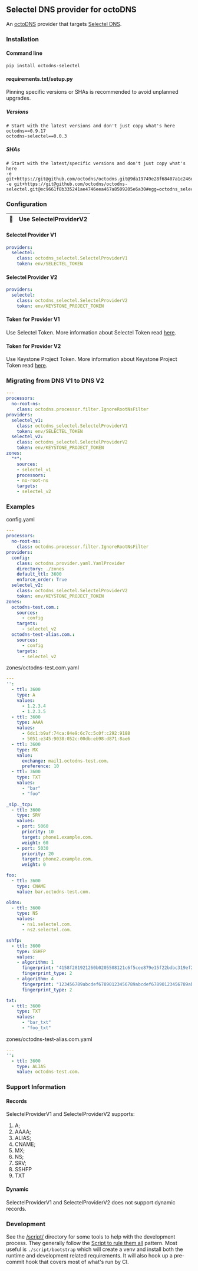 ## Selectel DNS provider for octoDNS

An [octoDNS](https://github.com/octodns/octodns/) provider that targets [Selectel DNS](https://docs.selectel.com/cloud-services/dns-hosting/dns_hosting/).

### Installation

#### Command line

```
pip install octodns-selectel
```

#### requirements.txt/setup.py

Pinning specific versions or SHAs is recommended to avoid unplanned upgrades.

##### Versions

```
# Start with the latest versions and don't just copy what's here
octodns==0.9.17
octodns-selectel==0.0.3
```

##### SHAs

```
# Start with the latest/specific versions and don't just copy what's here
-e git+https://git@github.com/octodns/octodns.git@9da19749e28f68407a1c246dfdf65663cdc1c422#egg=octodns
-e git+https://git@github.com/octodns/octodns-selectel.git@ec9661f8b335241ae4746eea467a8509205e6a30#egg=octodns_selectel
```

### Configuration

| :memo:        | Use SelectelProviderV2  |
|---------------|:------------------------|

#### Selectel Provider V1

```yaml
providers:
  selectel:
    class: octodns_selectel.SelectelProviderV1
    token: env/SELECTEL_TOKEN
```

#### Selectel Provider V2

```yaml
providers:
  selectel:
    class: octodns_selectel.SelectelProviderV2
    token: env/KEYSTONE_PROJECT_TOKEN
```

#### Token for Provider V1

Use Selectel Token.
More information about Selectel Token read [here](https://developers.selectel.com/docs/control-panel/authorization/#selectel-token-api-key).

#### Token for Provider V2

Use Keystone Project Token.
More information about Keystone Project Token read [here](https://developers.selectel.com/docs/control-panel/authorization/#project-token).

### Migrating from DNS V1 to DNS V2

```yaml
---
processors:
  no-root-ns:
    class: octodns.processor.filter.IgnoreRootNsFilter
providers:
  selectel_v1:
    class: octodns_selectel.SelectelProviderV1
    token: env/SELECTEL_TOKEN
  selectel_v2:
    class: octodns_selectel.SelectelProviderV2
    token: env/KEYSTONE_PROJECT_TOKEN
zones: 
  "*":
    sources:
    - selectel_v1
    processors:
    - no-root-ns
    targets:
    - selectel_v2
```

### Examples

config.yaml

```yaml
---
processors:
  no-root-ns:
    class: octodns.processor.filter.IgnoreRootNsFilter
providers:
  config:
    class: octodns.provider.yaml.YamlProvider
    directory: ./zones
    default_ttl: 3600
    enforce_order: True
  selectel_v2:
    class: octodns_selectel.SelectelProviderV2
    token: env/KEYSTONE_PROJECT_TOKEN
zones:
  octodns-test.com.:
    sources:
      - config
    targets:
      - selectel_v2
  octodns-test-alias.com.:
    sources:
      - config
    targets:
      - selectel_v2
```

zones/octodns-test.com.yaml

```yaml
---
'':
  - ttl: 3600
    type: A
    values:
      - 1.2.3.4
      - 1.2.3.5
  - ttl: 3600
    type: AAAA
    values: 
      - 6dc1:b9af:74ca:84e9:6c7c:5c0f:c292:9188
      - 5051:e345:9038:052c:00db:eb98:d871:8ae6
  - ttl: 3600
    type: MX
    value:
      exchange: mail1.octodns-test.com.
      preference: 10
  - ttl: 3600
    type: TXT
    values: 
      - "bar"
      - "foo"

_sip._tcp:
  - ttl: 3600
    type: SRV
    values:
    - port: 5060
      priority: 10
      target: phone1.example.com.
      weight: 60
    - port: 5030
      priority: 20
      target: phone2.example.com.
      weight: 0     

foo:
  - ttl: 3600
    type: CNAME
    value: bar.octodns-test.com.

oldns:
  - ttl: 3600
    type: NS
    values:
      - ns1.selectel.com.
      - ns2.selectel.com.

sshfp:
  - ttl: 3600
    type: SSHFP
    values:
    - algorithm: 1
      fingerprint: "4158f281921260b0205508121c6f5cee879e15f22bdbc319ef2ae9fd308db3be"
      fingerprint_type: 2
    - algorithm: 4
      fingerprint: "123456789abcdef67890123456789abcdef67890123456789abcdef123456789"
      fingerprint_type: 2

txt:
  - ttl: 3600
    type: TXT
    values: 
      - "bar_txt"
      - "foo_txt"
```

zones/octodns-test-alias.com.yaml

```yaml
---
'':
  - ttl: 3600
    type: ALIAS
    value: octodns-test.com.
```

### Support Information

#### Records

SelectelProviderV1 and SelectelProviderV2 supports:

1. A;
2. AAAA;
3. ALIAS;
4. CNAME;
5. MX;
6. NS;
7. SRV;
8. SSHFP
9. TXT

#### Dynamic

SelectelProviderV1 and SelectelProviderV2 does not support dynamic records.

### Development

See the [/script/](/script/) directory for some tools to help with the development process. They generally follow the [Script to rule them all](https://github.com/github/scripts-to-rule-them-all) pattern. Most useful is `./script/bootstrap` which will create a venv and install both the runtime and development related requirements. It will also hook up a pre-commit hook that covers most of what's run by CI.
